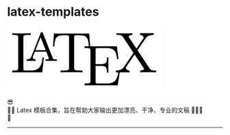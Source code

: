 # latex-templates
<a href="https://www.latex-project.org/">
  <img src="./imgs/LaTeX_logo.svg" alt="LaTeX" width="360" align="bottom" />
</a>

😎<br/>
👕🤜 Latex 模板合集，旨在帮助大家输出更加漂亮、干净、专业的文稿 👯👯👯<br/>
👖

---

